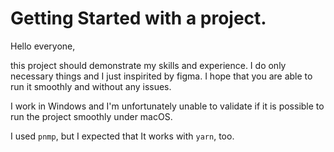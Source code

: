 # Getting Started with a project.

Hello everyone,

this project should demonstrate my skills and experience.
I do only necessary things and I just inspirited by figma.
I hope that you are able to run it smoothly and without any issues.

I work in Windows and I'm unfortunately unable to validate if it is possible to run the project smoothly under macOS.

I used `pnmp`, but I expected that It works with `yarn`, too.
